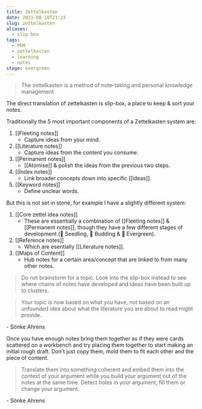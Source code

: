 ```yaml
---
title: Zettelkasten
date: 2021-08-10T21:23
slug: zettelkasten
aliases:
  - slip box
tags:
  - PKM
  - zettelkasten
  - learning
  - notes
stage: evergreen
---
```


> The zettelkasten is a method of note-taking and personal knowledge management

The direct translation of zettelkasten is slip-box, a place to keep & sort your notes.

Traditionally the 5 most important components of a Zettelkasten system are:

1. [[Fleeting notes]]
   - Capture ideas from your mind.
2. [[Literature notes]]
   - Capture ideas from the content you consume.
3. [[Permanent notes]]
   - [[Atomise]] & polish the ideas from the previous two steps.
4. [[Index notes]]
   - Link broader concepts down into specific [[ideas]].
5. [[Keyword notes]]
   - Define unclear words.

But this is not set in stone, for example I have a slightly different system:

1. [[Core zettel idea notes]]
   - These are essentially a combination of [[Fleeting notes]] & [[Permanent notes]], though they have a few different stages of development (🌱 Seedling, 🌿 Budding & 🌲 Evergreen).
2. [[Reference notes]]
   - Which are esentially [[Literature notes]].
3. [[Maps of Content]]
   - Hub notes for a certain area/concept that are linked to from many other notes.

> Do not brainstorm for a topic. Look into the slip-box instead to see where chains of notes have developed and ideas have been built up to clusters.

> Your topic is now based on what you have, not based on an unfounded idea about what the literature you are about to read might provide.

\- Sönke Ahrens

Once you have enough notes bring them together as if they were cards scattered on a workbench and try placing them together to start making an initial rough draft.
Don't just copy them, mold them to fit each other and the piece of content.

> Translate them into something coherent and embed them into the context of your argument while you build your argument out of the notes at the same time. Detect holes in your argument, fill them or change your argument.

\- Sönke Ahrens
